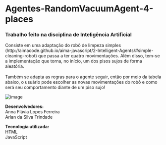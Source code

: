 # Agentes-RandomVacuumAgent-4-places

<h3><b> Trabalho feito na disciplina de Inteligência Artificial </b></h3>
Consiste em uma adaptação do robô de limpeza simples (http://aimacode.github.io/aima-javascript/2-Intelligent-Agents/#simple-cleaning-robot) que passa a ter quatro movimentações. 
Além disso, tem-se a implementação que torna, no início, um dos pisos sujos de forma aleatória. <br/><br/>
Também se adapta as regras para o agente seguir, então por meio da tabela abaixo, o usuário pode escolher as novas movimentações do robô e como será seu comportamento diante de um piso sujo!  

<br/>

![image](https://user-images.githubusercontent.com/55205889/177670400-74ad8bcd-7cf5-4bb0-8b97-14757adc3012.png)



<b>Desenvolvedores:</b> <br>
Anna Flávia Lopes Ferreira <br>
Arlan da Silva Trindade

<b>Tecnologia utilizada:</b> <br>
HTML <br>
JavaScript
